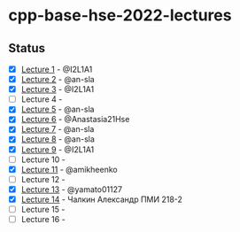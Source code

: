 # cpp-base-hse-2022-lectures

## Status
- [x] [Lecture 1](Lecture%201.md) - @I2L1A1
- [x] [Lecture 2](Lecture%202.md) - @an-sla
- [x] [Lecture 3](Lecture%203.md) - @I2L1A1
- [ ] Lecture 4 -
- [x] [Lecture 5](Lecture%205.md) - @an-sla
- [x] [Lecture 6](Lecture%206.md) - @Anastasia21Hse
- [x] [Lecture 7](Lecture%207.md) - @an-sla
- [x] [Lecture 8](Lecture%208.md) - @an-sla
- [x] [Lecture 9](Lecture%209.md) - @I2L1A1
- [ ] Lecture 10 -
- [x] [Lecture 11](Lecture%2011.md) - @amikheenko
- [ ] Lecture 12 -
- [x] [Lecture 13](Lecture%2013.md) - @yamato01127
- [x] [Lecture 14](Lecture%2014.md) - Чалкин Александр ПМИ 218-2 
- [ ] Lecture 15 -
- [ ] Lecture 16 -
